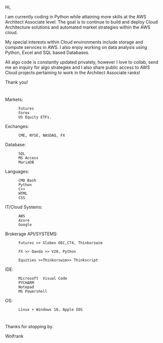 Hi, 

I am currently coding in Python while attaining more skills at the AWS Architect Associate level. 
The goal is to continue to build and deploy Cloud Architecture solutions and automated market strategies within the AWS cloud. 

My special interests within Cloud environments include storage and compute services in AWS.  I also enjoy working on data analysis using Python, Excel and SQL based Databases. 

All algo code is constantly updated privately, however I love to collab, send me an inquiry for algo strategies and I also share public access to AWS Cloud projects pertaining to work in the Architect Associate ranks! 

Thank you! 

#




Markets: 

          Futures
          Forex
          US Equity ETFs.



Exchanges:  
          
          CME, NYSE, NASDAQ, FX 

Database: 
         
          SQL
          MS Access
          MariaDB 

Languages:  
    
          CMD Bash
          Python
          C++
          HTML
          CSS
         

IT/Cloud Systems:  
  
          AWS
          Azure 
          Google 

Brokerage API/SYSTEMS: 
                     
          Futures >> Globex OEC,CT4, Thinkorswim
                      
          FX >> Oanda >> V20, Python 
                      
          Equities >>Thinkorswim>> Thinkscript
                      
                      

IDE:  

          Microsoft  Visual Code
          PYCHARM 
          Notepad 
          MS Powershell  

OS: 

          Linux + Windows 10, Apple IOS 


#

Thanks for stopping by.

Wolfrank




